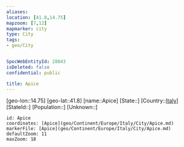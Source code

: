 ```yaml
---
aliases: 
location: [41.8,14.75]
mapzoom: [7,12] 
mapmarker: city 
type: City
tags:
- geo/City


SpocWebEntityId: 28843
isDeleted: false
confidential: public

title: Apice
---
```

[geo-lon::14.75]
[geo-lat::41.8]
[name::Apice]
[State::]
[Country::[Italy](geo/Continent/Europe/Italy.md)]
[StateId::]
[Population::]
[Unknown::]


```leaflet
id: Apice
coordinates: [Apice](geo/Continent/Europe/Italy/City/Apice.md)
markerFile: [Apice](geo/Continent/Europe/Italy/City/Apice.md)
defaultZoom: 11 
maxZoom: 18
```


